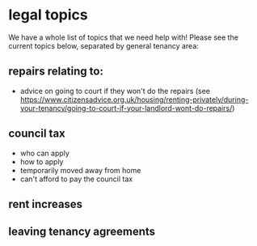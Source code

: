 # legal topics

We have a whole list of topics that we need help with! Please see the current topics below, separated by general tenancy area:

## repairs relating to: 
 - advice on going to court if they won't do the repairs (see https://www.citizensadvice.org.uk/housing/renting-privately/during-your-tenancy/going-to-court-if-your-landlord-wont-do-repairs/)
 
## council tax 
- who can apply
- how to apply
- temporarily moved away from home 
- can't afford to pay the council tax

## rent increases 

## leaving tenancy agreements
